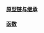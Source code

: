 #### [原型链与继承](https://github.com/z826526354/myProject/blob/master/js基础/原型链和继承.md)

#### [函数](https://github.com/z826526354/myProject/blob/master/js基础/function.md)


